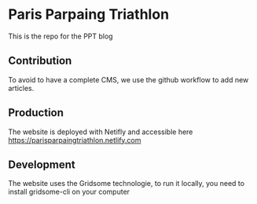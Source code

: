 # Paris Parpaing Triathlon

This is the repo for the PPT blog

## Contribution

To avoid to have a complete CMS, we use the github workflow to add new articles.

## Production

The website is deployed with Netifly and accessible here https://parisparpaingtriathlon.netlify.com

## Development

The website uses the Gridsome technologie, to run it locally, you need to install gridsome-cli on your computer
